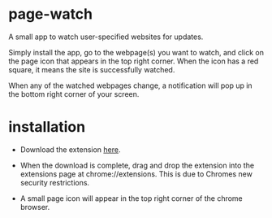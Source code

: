 page-watch
=============

A small app to watch user-specified websites for updates. 

Simply install the app, go to the webpage(s) you want to watch, and click on the page icon that appears in the top right corner. When the icon has a red square, it means the site is successfully watched.

When any of the watched webpages change, a notification will pop up in the bottom right corner of your screen.

installation
============

* Download the extension [here](https://github.com/inutard/page-watch/blob/master/page-watch.crx?raw=true). 

* When the download is complete, drag and drop the extension into the extensions page at chrome://extensions. This is due to Chromes new security restrictions.

* A small page icon will appear in the top right corner of the chrome browser.


